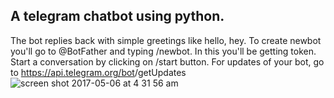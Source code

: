 ## A telegram chatbot using python.
The bot replies back with simple greetings like hello, hey.
To create newbot you'll go to @BotFather and typing /newbot.
In this you'll be getting token.
Start a conversation by clicking on /start button.
For updates of your bot, go to https://api.telegram.org/bot<token>/getUpdates
![screen shot 2017-05-06 at 4 31 56 am](https://cloud.githubusercontent.com/assets/12031152/25767206/fc3ff8fa-3214-11e7-9b83-8ebc4de3a29e.png)

